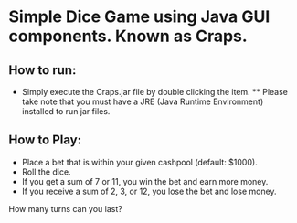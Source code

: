 # Simple Dice Game using Java GUI components.  Known as Craps.

## How to run:
- Simply execute the Craps.jar file by double clicking the item.
** Please take note that you must have a JRE (Java Runtime Environment) installed to run jar files.

## How to Play: 
- Place a bet that is within your given cashpool (default: $1000).
- Roll the dice.
- If you get a sum of 7 or 11, you win the bet and earn more money.
- If you receive a sum of 2, 3, or 12, you lose the bet and lose money.

How many turns can you last?
